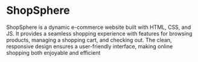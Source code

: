 # ShopSphere
ShopSphere is a dynamic e-commerce website built with HTML, CSS, and JS. It provides a seamless shopping experience with features for browsing products, managing a shopping cart, and checking out. The clean, responsive design ensures a user-friendly interface, making online shopping both enjoyable and efficient
